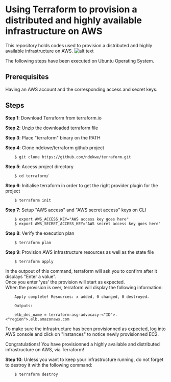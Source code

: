 # Using Terraform to provision a distributed and highly available infrastructure on AWS
This repository holds codes used to provision a distributed and highly available infrastructure on AWS.
![alt text](images/img1.png) 

The following steps have been executed on Ubuntu Operating System. 

## Prerequisites
Having an AWS account and the corresponding access and secret keys.

## Steps
**Step 1**: Download Terraform from terraform.io

**Step 2**: Unzip the downloaded terraform file

**Step 3**: Place "terraform" binary on the PATH

**Step 4**: Clone ndekwe/terraform github project

        $ git clone https://github.com/ndekwe/terraform.git
                
**Step 5**: Access project directory

        $ cd terraform/
        
**Step 6**: Initialise terraform in order to get the right provider plugin for the project

        $ terraform init 
        
**Step 7**: Setup "AWS access" and "AWS secret access" keys on CLI

        $ export AWS_ACCESS_KEY="AWS access key goes here"
        $ export AWS_SECRET_ACCESS_KEY="AWS secret access key goes here"
        
**Step 8**: Verify the execution plan

        $ terraform plan
        
**Step 9**: Provision AWS infrastructure resources as well as the state file 

        $ terraform apply
        
In the outpout of this command, terraform will ask you to confirm after it displays "Enter a value".  \
Once you enter 'yes' the provision will start as expected. \
When the provision is over, terraform will display the following information: 

        Apply complete! Resources: x added, 0 changed, 0 destroyed. 
        
        Outputs:
        
        elb_dns_name = terraform-asg-advocacy-<"ID">.<"region">.elb.amazonaws.com
   
To make sure the infrastructure has been provisionned as expected, log into AWS console and click on "Instances" to notice newly provisionned EC2. 

Congratulations! You have provisionned a highly available and distributed infrastructure on AWS, via Terraform!

**Step 10**: Unless you want to keep your infrastructure running, do not forget to destroy it with the following command:
        
        $ terraform destroy
